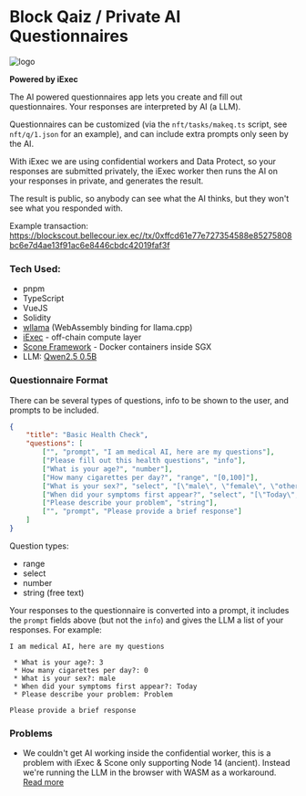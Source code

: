 # Block Qaiz / Private AI Questionnaires
![logo](https://github.com/user-attachments/assets/f8489f23-9391-4099-a979-bb52c626d739)

**Powered by iExec**

The AI powered questionnaires app lets you create and fill out questionnaires. Your responses are interpreted by AI (a LLM).

Questionnaires can be customized (via the `nft/tasks/makeq.ts` script, see `nft/q/1.json` for an example), and can include extra prompts only seen by the AI.

With iExec we are using confidential workers and Data Protect, so your responses are submitted privately, the iExec worker then runs the AI on your responses in private, and generates the result.

The result is public, so anybody can see what the AI thinks, but they won't see what you responded with.

Example transaction: https://blockscout.bellecour.iex.ec//tx/0xffcd61e77e727354588e85275808bc6e7d4ae13f91ac6e8446cbdc42019faf3f

### Tech Used:

 * pnpm
 * TypeScript
 * VueJS
 * Solidity
 * [wllama](https://github.com/ngxson/wllama) (WebAssembly binding for llama.cpp)
 * [iExec](https://www.iex.ec/) - off-chain compute layer
 * [Scone Framework](https://scontain.com/) - Docker containers inside SGX
 * LLM: [Qwen2.5 0.5B](https://huggingface.co/Qwen/Qwen2.5-0.5B-Instruct-GGUF)

### Questionnaire Format

There can be several types of questions, info to be shown to the user, and prompts to be included.

```json
{
    "title": "Basic Health Check",
    "questions": [
        ["", "prompt", "I am medical AI, here are my questions"],
        ["Please fill out this health questions", "info"],
        ["What is your age?", "number"],
        ["How many cigarettes per day?", "range", "[0,100]"],
        ["What is your sex?", "select", "[\"male\", \"female\", \"other\"]"],
        ["When did your symptoms first appear?", "select", "[\"Today\",\"This Week\", \"This Month\", \"This Year\", \"Longer than 1 year\"]"],
        ["Please describe your problem", "string"],
        ["", "prompt", "Please provide a brief response"]
    ]
}
```

Question types:

 * range
 * select
 * number
 * string (free text)

Your responses to the questionnaire is converted into a prompt, it includes the `prompt` fields above (but not the `info`) and gives the LLM a list of your responses. For example:

```
I am medical AI, here are my questions

 * What is your age?: 3
 * How many cigarettes per day?: 0
 * What is your sex?: male
 * When did your symptoms first appear?: Today
 * Please describe your problem: Problem

Please provide a brief response
```

### Problems

 * We couldn't get AI working inside the confidential worker, this is a problem with iExec & Scone only supporting Node 14 (ancient). Instead we're running the LLM in the browser with WASM as a workaround. [Read more](./packages/backend/README.md)
